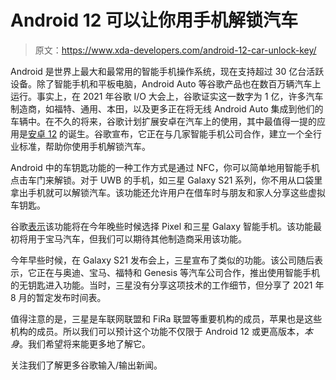 # Android 12 可以让你用手机解锁汽车

> 原文：<https://www.xda-developers.com/android-12-car-unlock-key/>

Android 是世界上最大和最常用的智能手机操作系统，现在支持超过 30 亿台活跃设备。除了智能手机和平板电脑，Android Auto 等谷歌产品也在数百万辆汽车上运行。事实上，在 2021 年谷歌 I/O 大会上，谷歌证实这一数字为 1 亿，许多汽车制造商，如福特、通用、本田，以及更多正在将无线 Android Auto 集成到他们的车辆中。在不久的将来，谷歌计划扩展安卓在汽车上的使用，其中最值得一提的应用是[安卓 12](https://www.xda-developers.com/android-12/) 的诞生。谷歌宣布，它正在与几家智能手机公司合作，建立一个全行业标准，帮助你使用手机解锁汽车。

Android 中的车钥匙功能的一种工作方式是通过 NFC，你可以简单地用智能手机点击车门来解锁。对于 UWB 的手机，如三星 Galaxy S21 系列，你不用从口袋里拿出手机就可以解锁汽车。该功能还允许用户在借车时与朋友和家人分享这些虚拟车钥匙。

谷歌[表示](https://blog.google/products/android/better-together/#:~:text=unlock%20your%20car%20with%20your%20phone)该功能将在今年晚些时候选择 Pixel 和三星 Galaxy 智能手机。该功能最初将用于宝马汽车，但我们可以期待其他制造商采用该功能。

今年早些时候，在 Galaxy S21 发布会上，三星宣布了类似的功能。该公司随后表示，它正在与奥迪、宝马、福特和 Genesis 等汽车公司合作，推出使用智能手机的无钥匙进入功能。当时，三星没有分享这项技术的工作细节，但分享了 2021 年 8 月的暂定发布时间表。

值得注意的是，三星是车联网联盟和 FiRa 联盟等重要机构的成员，苹果也是这些机构的成员。所以我们可以预计这个功能不仅限于 Android 12 或更高版本，*本身*。我们希望将来能更多地了解它。

关注我们了解更多谷歌输入/输出新闻。
